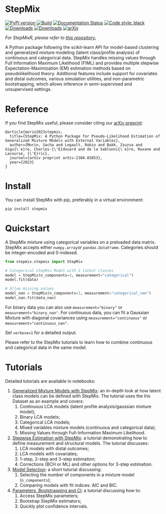 StepMix
==============================
<a href="https://pypi.org/project/stepmix/"><img src="https://badge.fury.io/py/stepmix.svg" alt="PyPI version"></a>
[![Build](https://github.com/Labo-Lacourse/stepmix/actions/workflows/pytest.yaml/badge.svg)](https://github.com/Labo-Lacourse/stepmix/actions/workflows/pytest.yaml)
[![Documentation Status](https://readthedocs.org/projects/stepmix/badge/?version=latest)](https://stepmix.readthedocs.io/en/latest/index.html)
<a href="https://github.com/psf/black"><img alt="Code style: black" src="https://img.shields.io/badge/code%20style-black-000000.svg"></a>
[![Downloads](https://static.pepy.tech/badge/stepmix)](https://pepy.tech/project/stepmix)
[![Downloads](https://static.pepy.tech/badge/stepmix/month)](https://pepy.tech/project/stepmix)
[![arXiv](https://img.shields.io/badge/arXiv-2304.03853-b31b1b.svg)](https://arxiv.org/abs/2304.03853)

*For StepMixR, please refer to <a href="https://github.com/Labo-Lacourse/stepmixr">this repository.</a>*

A Python package following the scikit-learn API for model-based clustering and generalized mixture modeling (latent class/profile analysis) of continuous and categorical data. 
StepMix handles missing values through Full Information Maximum Likelihood (FIML) and provides multiple stepwise Expectation-Maximization (EM) estimation methods based on pseudolikelihood theory. 
Additional features include support for covariates and distal outcomes, various simulation utilities, and non-parametric bootstrapping, which allows inference
in semi-supervised and unsupervised settings.

# Reference
If you find StepMix useful, please consider citing our [arXiv preprint](https://arxiv.org/abs/2304.03853):
```
@article{morin2023stepmix,
  title={StepMix: A Python Package for Pseudo-Likelihood Estimation of Generalized Mixture Models with External Variables},
  author={Morin, Sacha and Legault, Robin and Bakk, Zsuzsa and Gigu{\`e}re, Charles-{\'E}douard and de la Sablonni{\`e}re, Roxane and Lacourse, {\'E}ric},
  journal={arXiv preprint arXiv:2304.03853},
  year={2023}
}
```


# Install
You can install StepMix with pip, preferably in a virtual environment: 
```
pip install stepmix
``` 
# Quickstart
A StepMix mixture using categorical variables on a preloaded data matrix. StepMix accepts either `numpy.array`or 
`pandas.DataFrame`. Categories should be integer-encoded and 0-indexed.

```python
from stepmix.stepmix import StepMix

# Categorical StepMix Model with 3 latent classes
model = StepMix(n_components=3, measurement="categorical")
model.fit(data)

# Allow missing values
model_nan = StepMix(n_components=3, measurement="categorical_nan")
model_nan.fit(data_nan)
```
For binary data you can also use `measurement="binary"` or `measurement="binary_nan"`. For continuous data, you can fit a Gaussian Mixture with diagonal covariances using `measurement="continuous"` or `measurement="continuous_nan"`.

Set `verbose=1` for a detailed output.

Please refer to the StepMix tutorials to learn how to combine continuous and categorical data in the same model.
# Tutorials
Detailed tutorials are available in notebooks: 
1. [Generalized Mixture Models with StepMix](https://colab.research.google.com/drive/1T8017QsMCiy62z2QHOvmbzE-tCECO-w7?): 
an in-depth look at how latent class models can be defined with StepMix. The tutorial uses the Iris Dataset as an example
and covers:
   1. Continuous LCA models (latent profile analysis/gaussian mixture model);
   2. Binary LCA models;
   3. Categorical LCA models;
   3. Mixed variables mixture models (continuous and categorical data);
   5. Missing Values through Full-Information Maximum Likelihood.
2. [Stepwise Estimation with StepMix](https://colab.research.google.com/drive/1xJB4y6eaprBMw98lB7kflWz8MfQcT2cI?usp=drive_link):
    a tutorial demonstrating how to define measurement and structural models. The tutorial discusses:
   1. LCA models with distal outcomes;
   2. LCA models with covariates; 
   3. 1-step, 2-step and 3-step estimation;
   4. Corrections (BCH or ML) and other options for 3-step estimation.
3. [Model Selection](https://colab.research.google.com/drive/1btXHCx90eCsnUlQv_yN-9AzKDhJP_JkG?usp=drive_link):
   a short tutorial discussing:
    1. Selecting the number of components in a mixture model (```n_components```);
    2. Comparing models with fit indices: AIC and BIC.
4. [Parameters, Bootstrapping and CI](https://colab.research.google.com/drive/14DJCqFTUaYp3JtLAeAMYmGHFLCHE-r7z):
   a tutorial discussing how to:
   1. Access StepMix parameters;
   2. Bootstrap StepMix estimators;
   2. Quickly plot confidence intervals.

